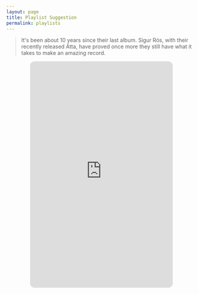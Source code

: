 ```yaml
---
layout: page
title: Playlist Suggestion
permalink: playlists
---
```


> It's been about 10 years since their last album. Sigur Rós, with their recently released Átta, have proved once more they still have what it takes to make an amazing record. 


<center><iframe style="border-radius:12px" src="https://open.spotify.com/embed/album/0PhjFcIDPt9cBRfYSJou3v?utm_source=generator" frameBorder="0" width="75%" height="600"></iframe></center>

